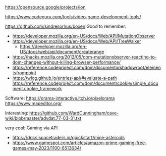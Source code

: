 https://opensource.google/projects/ion

https://www.codeguru.com/tools/video-game-development-tools/

https://github.com/sindresorhus/boxen
Good to remember:
- https://developer.mozilla.org/en-US/docs/Web/API/MutationObserver
- https://developer.mozilla.org/en-US/docs/Web/API/TreeWalker
  - https://developer.mozilla.org/en-US/docs/web/api/document/createrange
- https://hacks.mozilla.org/2012/05/dom-mutationobserver-reacting-to-dom-changes-without-killing-browser-performance/
- https://reference.codeproject.com/dom/documentorshadowroot/elementsfrompoint
- https://wicg.github.io/entries-api/#evaluate-a-path
https://reference.codeproject.com/dom/document/cookie/simple_document.cookie_framework

Software:
https://orama-interactive.itch.io/pixelorama
https://www.mapeditor.org/

Interesting:
https://github.com/WardCunningham/cave-wiki/blob/master/advdat.77-03-31.txt


very cool:
Gaming via API
- https://docs.spacetraders.io/quickstart/mine-asteroids
- https://www.gamespot.com/articles/amazon-prime-gaming-free-games-may-2023/1100-6513634/